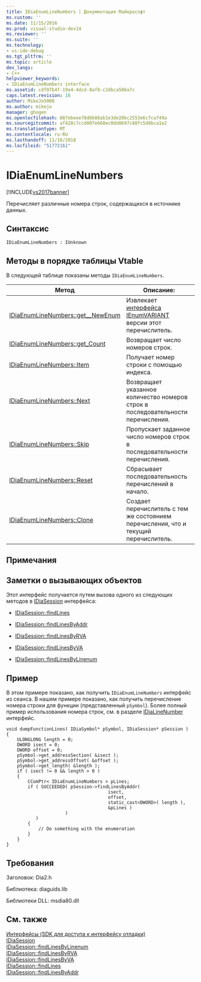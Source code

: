 ```yaml
---
title: IDiaEnumLineNumbers | Документация Майкрософт
ms.custom: ''
ms.date: 11/15/2016
ms.prod: visual-studio-dev14
ms.reviewer: ''
ms.suite: ''
ms.technology:
- vs-ide-debug
ms.tgt_pltfrm: ''
ms.topic: article
dev_langs:
- C++
helpviewer_keywords:
- IDiaEnumLineNumbers interface
ms.assetid: cdf07b4f-19e4-4dcd-8af8-c2dbca586a7c
caps.latest.revision: 16
author: MikeJo5000
ms.author: mikejo
manager: ghogen
ms.openlocfilehash: 087ebeee78d6b88ab1e3de20bc2553e6cfca749a
ms.sourcegitcommit: af428c7ccd007e668ec0dd8697c88fc5d8bca1e2
ms.translationtype: MT
ms.contentlocale: ru-RU
ms.lasthandoff: 11/16/2018
ms.locfileid: "51772161"
---
```

# <a name="idiaenumlinenumbers"></a>IDiaEnumLineNumbers
[!INCLUDE[vs2017banner](../../includes/vs2017banner.md)]

Перечисляет различные номера строк, содержащихся в источнике данных.  
  
## <a name="syntax"></a>Синтаксис  
  
```  
IDiaEnumLineNumbers : IUnknown  
```  
  
## <a name="methods-in-vtable-order"></a>Методы в порядке таблицы Vtable  
 В следующей таблице показаны методы `IDiaEnumLineNumbers`.  
  
|Метод|Описание:|  
|------------|-----------------|  
|[IDiaEnumLineNumbers::get__NewEnum](../../debugger/debug-interface-access/idiaenumlinenumbers-get-newenum.md)|Извлекает [интерфейса IEnumVARIANT](http://msdn.microsoft.com/en-us/139e3c93-faef-4003-9079-e0e94494db3e) версии этот перечислитель.|  
|[IDiaEnumLineNumbers::get_Count](../../debugger/debug-interface-access/idiaenumlinenumbers-get-count.md)|Возвращает число номеров строк.|  
|[IDiaEnumLineNumbers::Item](../../debugger/debug-interface-access/idiaenumlinenumbers-item.md)|Получает номер строки с помощью индекса.|  
|[IDiaEnumLineNumbers::Next](../../debugger/debug-interface-access/idiaenumlinenumbers-next.md)|Возвращает указанное количество номеров строк в последовательности перечисления.|  
|[IDiaEnumLineNumbers::Skip](../../debugger/debug-interface-access/idiaenumlinenumbers-skip.md)|Пропускает заданное число номеров строк в последовательности перечисления.|  
|[IDiaEnumLineNumbers::Reset](../../debugger/debug-interface-access/idiaenumlinenumbers-reset.md)|Сбрасывает последовательность перечислений в начало.|  
|[IDiaEnumLineNumbers::Clone](../../debugger/debug-interface-access/idiaenumlinenumbers-clone.md)|Создает перечислитель с тем же состоянием перечисления, что и текущий перечислитель.|  
  
## <a name="remarks"></a>Примечания  
  
## <a name="notes-for-callers"></a>Заметки о вызывающих объектов  
 Этот интерфейс получается путем вызова одного из следующих методов в [IDiaSession](../../debugger/debug-interface-access/idiasession.md) интерфейса:  
  
-   [IDiaSession::findLines](../../debugger/debug-interface-access/idiasession-findlines.md)  
  
-   [IDiaSession::findLinesByAddr](../../debugger/debug-interface-access/idiasession-findlinesbyaddr.md)  
  
-   [IDiaSession::findLinesByRVA](../../debugger/debug-interface-access/idiasession-findlinesbyrva.md)  
  
-   [IDiaSession::findLinesByVA](../../debugger/debug-interface-access/idiasession-findlinesbyva.md)  
  
-   [IDiaSession::findLinesByLinenum](../../debugger/debug-interface-access/idiasession-findlinesbylinenum.md)  
  
## <a name="example"></a>Пример  
 В этом примере показано, как получить `IDiaEnumLineNumbers` интерфейс из сеанса. В нашем примере показано, как получить перечисление номера строки для функции (представленный `pSymbol`). Более полный пример использования номера строк, см. в разделе [IDiaLineNumber](../../debugger/debug-interface-access/idialinenumber.md) интерфейс.  
  
```cpp#  
void dumpFunctionLines( IDiaSymbol* pSymbol, IDiaSession* pSession )  
{  
    ULONGLONG length = 0;  
    DWORD isect = 0;  
    DWORD offset = 0;  
    pSymbol->get_addressSection( &isect );  
    pSymbol->get_addressOffset( &offset );  
    pSymbol->get_length( &length );  
    if ( isect != 0 && length > 0 )  
    {  
        CComPtr< IDiaEnumLineNumbers > pLines;  
        if ( SUCCEEDED( pSession->findLinesByAddr(  
                                      isect,  
                                      offset,  
                                      static_cast<DWORD>( length ),  
                                      &pLines )  
                      )  
           )  
        {  
            // Do something with the enumeration  
        }  
    }  
}  
```  
  
## <a name="requirements"></a>Требования  
 Заголовок: Dia2.h  
  
 Библиотека: diaguids.lib  
  
 Библиотеки DLL: msdia80.dll  
  
## <a name="see-also"></a>См. также  
 [Интерфейсы (SDK для доступа к интерфейсу отладки)](../../debugger/debug-interface-access/interfaces-debug-interface-access-sdk.md)   
 [IDiaSession](../../debugger/debug-interface-access/idiasession.md)   
 [IDiaSession::findLinesByLinenum](../../debugger/debug-interface-access/idiasession-findlinesbylinenum.md)   
 [IDiaSession::findLinesByRVA](../../debugger/debug-interface-access/idiasession-findlinesbyrva.md)   
 [IDiaSession::findLinesByVA](../../debugger/debug-interface-access/idiasession-findlinesbyva.md)   
 [IDiaSession::findLines](../../debugger/debug-interface-access/idiasession-findlines.md)   
 [IDiaSession::findLinesByAddr](../../debugger/debug-interface-access/idiasession-findlinesbyaddr.md)



